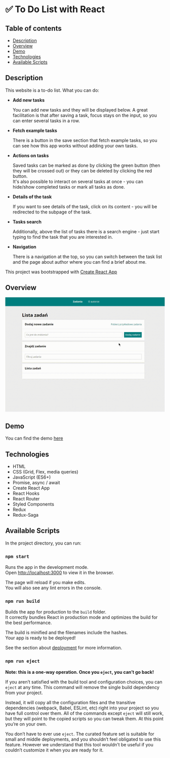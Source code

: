 # ✅ To Do List with React

## Table of contents
* [Description](#description)
* [Overview](#overview)
* [Demo](#demo)
* [Technologies](#technologies)
* [Available Scripts](#available-scripts)
## Description
<p>This website is a to-do list. What you can do:</p>
<ul>
  <li>
    <strong>Add new tasks</strong>
    <p>You can add new tasks and they will be displayed below. A great facilitation is that after saving a task, focus stays on the input, so you can enter several tasks in a row.</p>
  </li>
  <li>
    <strong>Fetch example tasks</strong>
    <p>There is a button in the save section that fetch example tasks, so you can see how this app works without adding your own tasks.</p>
  </li>
  <li>
    <strong>Actions on tasks</strong>
    <p>Saved tasks can be marked as done by clicking the green button (then they will be crossed out) or they can be deleted by clicking the red button.<br>It's also possible to interact on several tasks at once - you can hide/show completed tasks or mark all tasks as done.</p>
  </li>
  <li>
    <strong>Details of the task</strong>
    <p>If you want to see details of the task, click on its content - you will be redirected to the subpage of the task.</p>
  </li>
  <li>
    <strong>Tasks search</strong>
    <p>Additionally, above the list of tasks there is a search engine - just start typing to find the task that you are interested in.</p>
  </li>
  <li>
    <strong>Navigation</strong>
    <p>There is a navigation at the top, so you can switch between the task list and the page about author where you can find a brief about me.</p>
  </li>
</ul>

<p>This project was bootstrapped with <a href="https://github.com/facebook/create-react-app">Create React App</a></p>

## Overview
<img src="demo.gif" alt="Welcome gif" width="600">

## Demo
You can find the demo [here](https://olachrzan.github.io/to_do_list_react/)

## Technologies
- HTML
- CSS (Grid, Flex, media queries)
- JavaScript (ES6+)
- Promise, async / await
- Create React App
- React Hooks
- React Router
- Styled Components
- Redux
- Redux-Saga

## Available Scripts

In the project directory, you can run:

### `npm start`

Runs the app in the development mode.\
Open [http://localhost:3000](http://localhost:3000) to view it in the browser.

The page will reload if you make edits.\
You will also see any lint errors in the console.


### `npm run build`

Builds the app for production to the `build` folder.\
It correctly bundles React in production mode and optimizes the build for the best performance.

The build is minified and the filenames include the hashes.\
Your app is ready to be deployed!

See the section about [deployment](https://facebook.github.io/create-react-app/docs/deployment) for more information.

### `npm run eject`

**Note: this is a one-way operation. Once you `eject`, you can’t go back!**

If you aren’t satisfied with the build tool and configuration choices, you can `eject` at any time. This command will remove the single build dependency from your project.

Instead, it will copy all the configuration files and the transitive dependencies (webpack, Babel, ESLint, etc) right into your project so you have full control over them. All of the commands except `eject` will still work, but they will point to the copied scripts so you can tweak them. At this point you’re on your own.

You don’t have to ever use `eject`. The curated feature set is suitable for small and middle deployments, and you shouldn’t feel obligated to use this feature. However we understand that this tool wouldn’t be useful if you couldn’t customize it when you are ready for it.